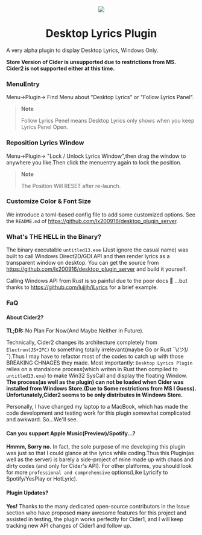 <div align="center">
  <img src="https://user-images.githubusercontent.com/44310445/229792392-16d3c7af-3e4d-4c5f-9538-979cb00ff68d.svg" />

  
# Desktop Lyrics Plugin
  
</div>


A very alpha plugin to display Desktop Lyrics, Windows Only. 

**Store Version of Cider is unsupported due to restrictions from MS.**  
**Cider2 is not supported either at this time.**


### MenuEntry

Menu->Plugin-> Find Menu about "Desktop Lyrics" or "Follow Lyrics Panel".

> **Note**
>
> Follow Lyrics Penel means Desktop Lyrics only shows when you keep Lyrics Penel Open.

### Reposition Lyrics Window
Menu->Plugin-> "Lock / Unlock Lyrics Window",then drag the window to anywhere you like.Then click the menuentry again to lock the position.

> **Note**
>
> The Position Will RESET after re-launch.
### Customize Color & Font Size 
We introduce a toml-based config file to add some customized options. See the `README.md` of https://github.com/lx200916/desktop_plugin_server.
### What's THE HELL in the Binary?

The binary executable `untitled13.exe` (Just ignore the casual name) was built to call Windows Direct2D/GDI API and then render lyrics as a transparent window on desktop. You can get the source from https://github.com/lx200916/desktop_plugin_server and build it yourself. 

Calling Windows API from Rust is so painful due to the poor docs 🤯 ...but thanks to https://github.com/lujjjh/iLyrics for a brief example.

### FaQ
#### About Cider2?
**TL;DR:** No Plan For Now(And Maybe Neither in Future).

Technically, Cider2 changes its architecture completely from `Electron(JS+IPC)` to something totally irrelevant(maybe Go or Rust ¯\\_(ツ)_/¯).Thus I may have to refactor most of the codes to catch up with those BREAKING CHNAGES they made. 
Most importantly: `Desktop Lyrics Plugin` relies on a standalone process(which writen in Rust then compiled to `untitled13.exe`) to make Win32 SysCall and display the floating Window. **The process(as well as the plugin) can not be loaded when Cider was installed from Windows Store.(Due to Some restrictions from MS I Guess). Unfortunately,Cider2 seems to be only distributes in Windows Store.**

Personally, I have changed my laptop to a MacBook, which has made the code development and testing work for this plugin somewhat complicated and awkward. So...We'll see.

#### Can you support Apple Music(Preview)/Spotify...?
**Hmmm, Sorry no.** In fact, the sole purpose of me developing this plugin was just so that I could glance at the lyrics while coding.Thus this Plugin(as well as the server) is barely a side-project of mine made up with chaos and dirty codes (and only for Cider's API).
For other platforms, you should look for more `professional and comprehensive` options(Like Lyricify to Spotify/YesPlay or HotLyric).

#### Plugin Updates?
**Yes!** Thanks to the many dedicated open-source contributors in the Issue section who have proposed many awesome features for this project and assisted in testing, the plugin works perfectly for Cider1, and I will keep tracking new API changes of Cider1 and follow up.